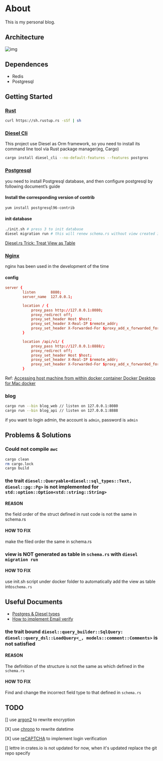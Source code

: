 # About

This is my personal blog.

## Architecture

![img](imges/architecture.png)

## Dependences

- Redis
- Postgresql

## Getting Started

### [Rust](https://www.rust-lang.org/)

```bash
curl https://sh.rustup.rs -sSf | sh
```

### [Diesel Cli](https://github.com/diesel-rs/diesel)

This project use Diesel as Orm framework, so you need to install its command line tool via Rust package manager(eg, Cargo)

```bash
cargo install diesel_cli --no-default-features --features postgres
```

### [Postgresql](https://www.postgresql.org/)

you need to install Postgresql database, and then configure postgresql by following document’s guide

#### Install the corresponding version of contrib

```bash
yum install postgresql96-contrib
```

#### init database

```bash
./init.sh # press 3 to init database
diesel migration run # this will renew schema.rs without view created in create_tags/up.sql
```

[Diesel.rs Trick: Treat View as Table](https://deterministic.space/diesel-view-table-trick.html)

### [Nginx](http://nginx.org/en/download.html)

nginx has been used in the development of the time

#### config

```conf
server {
        listen       8880;
        server_name  127.0.0.1;

        location / {
            proxy_pass http://127.0.0.1:8080;
            proxy_redirect off;
            proxy_set_header Host $host;
            proxy_set_header X-Real-IP $remote_addr;
            proxy_set_header X-Forwarded-For $proxy_add_x_forwarded_for;
        }

        location /api/v1/ {
            proxy_pass http://127.0.0.1:8888/;
            proxy_redirect off;
            proxy_set_header Host $host;
            proxy_set_header X-Real-IP $remote_addr;
            proxy_set_header X-Forwarded-For $proxy_add_x_forwarded_for;
        }
```

Ref:
[Accessing host machine from within docker container Docker Desktop for Mac docker](https://forums.docker.com/t/accessing-host-machine-from-within-docker-container/14248/15)

### blog

```bash
cargo run --bin blog_web // listen on 127.0.0.1:8080
cargo run --bin blog_api // listen on 127.0.0.1:8888
```

if you want to login admin, the account is `admin`, password is `admin`

## Problems & Solutions

### Could not compile `awc`

```bash
cargo clean
rm cargo.lock
cargo build
```

### the trait `diesel::Queryable<diesel::sql_types::Text, diesel::pg::Pg>` is not implemented for `std::option::Option<std::string::String>`

#### REASON

the field order of the struct defined in rust code is not the same in schema.rs

#### HOW TO FIX

make the filed order the same in schema.rs

### view is NOT generated as table in `schema.rs` with `diesel migration run`

#### HOW TO FIX

use init.sh script under docker folder to automatically add the view as table into`schema.rs`

## Useful Documents

- [Postgres & Diesel types](https://kotiri.com/2018/01/31/postgresql-diesel-rust-types.html)
- [How to implement Email verify](https://segmentfault.com/a/1190000014522351)

###  the trait bound `diesel::query_builder::SqlQuery: diesel::query_dsl::LoadQuery<_, models::comment::Comments>` is not satisfied

#### REASON

The definition of the structure is not the same as which defined in the `schema.rs`

#### HOW TO FIX

Find and change the incorrect field type to that defined in `schema.rs`

## TODO

[] use [argon2](https://crates.io/crates/rust-argon2) to rewrite encryption

[X] use [chrono](https://crates.io/crates/chrono) to rewrite datetime

[X] use [reCAPTCHA](https://www.google.com/recaptcha/intro/v3.html) to implement login verification

[] lettre in crates.io is not updated for now, when it's updated replace the git repo specify
